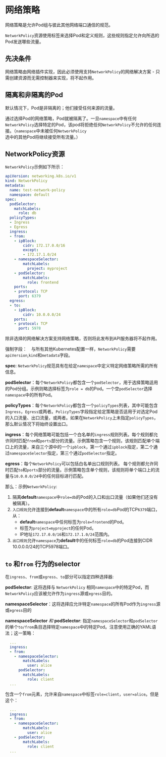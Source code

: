 # 网络策略

网络策略是允许Pod组与彼此其他网络端口通信的规范。

`NetworkPolicy`资源使用标签来选择Pod和定义规则，这些规则指定允许向所选的Pod发送哪些流量。



## 先决条件

网络策略由网络插件实现，因此必须使用支持`NetworkPolicy`的网络解决方案 - 只需创建资源而无需控制器来实现，将不起作用。

## 隔离和非隔离的Pod



默认情况下，Pod是非隔离的；他们接受任何来源的流量。

通过选择Pod的网络策略，Pod就被隔离了。一旦`namespace`中有任何`NetworkPolicy`选择特定的Pod，该pod将拒绝任何`NetworkPolicy`不允许的任何连接。（`namespace`中未被任何`NetworkPolicy`选中的其他Pod将继续接受所有流量。）

## NetworkPolicy资源

`NetworkPolicy`示例如下所示：

```yaml
apiVersion: networking.k8s.io/v1
kind: NetworkPolicy
metadata:
  name: test-network-policy
  namespace: default
spec:
  podSelector:
    matchLabels:
      role: db
  policyTypes:
  - Ingress
  - Egress
  ingress:
  - from:
    - ipBlock:
        cidr: 172.17.0.0/16
        except:
        - 172.17.1.0/24
    - namespaceSelector:
        matchLabels:
          project: myproject
    - podSelector:
        matchLabels:
          role: frontend
    ports:
    - protocol: TCP
      port: 6379
  egress:
  - to:
    - ipBlock:
        cidr: 10.0.0.0/24
    ports:
    - protocol: TCP
      port: 5978
```

除非选择的网络解决方案支持网络策略，否则将此发布到API服务器将不起作用。

强制字段：　与所有其他Kubernetes配置一样，`NetworkPolicy`需要`apiVersion`,`kind`和`metadata`字段。

**spec**: `NetworkPolicy`规范具有在给定`namespace`中定义特定网络策略所需的所有信息。

**podSelector**：每个`NetworkPolicy`都包含一个`podSelector`，用于选择策略适用的Pod分组。示例则略选择标签为`role = db`的Pod。一个空`podSelector`选择`namespace`中的所有Pod。

**policyTypes**：每个`NetworkPolicy`都包含一个`policyTypes`列表，其中可能包含`Ingress`，`Egress`或两者。`PolicyTypes`字段指定给定策略是否适用于对选定Pod的入口流量、出口流量，或两者。如果在`NetworkPolicy`上未指定`policyTypes`，那么默认情况下将始终设置出口。

**ingress**：每个网络策略可能包括一个白名单的`ingress`规则列表。每个规则都允许同时匹配`from`和`ports`部分的流量。示例策略包含一个规则，该规则匹配单个端口上的流量，来自三个源中的一个`ipblock`，第一个通过`ipblock`指定，第二个通过`namespaceSelector`指定，第三个通过`podSelector`指定。

**egress**：每个`NetworkPolicy`可以包括白名单出口规则列表。 每个规则都允许同时匹配`to`和`ports`部分的流量。示例策略包含单个规则，该规则将单个端口上的流量与`10.0.0.0/24`中的任何目标进行匹配。

那么：示例`NetworkPolicy`:

1. 隔离**default**`namespace`中`role=db`的Pod的入口和出口流量（如果他们还没有被隔离）。
2. `入口规则`允许连接到**default**`namespace`中的所有`role=db`Pod的TCP`6379`端口，从：
   - **default**`namespace`中任何标签为`role=frontend`的Pod。
   - 标签为`project=myproject`的任何Pod。
   - IP地址`172.17.0.0/16`和`172.17.1.0/24`范围内。
3. `出口规则`允许`namespace`为**default**中的任何标签`role=db`的Pod连接到CIDR 10.0.0.0/24的TCP5978端口。



##  `to` 和`from` 行为的selector

在`ingress`、`from`或`egress`、`to`部分可以指定四种选择器:

**podSelector**: 这将选择与 `NetworkPolicy` 相同`namespace`中的特定Pod，而`NetworkPolicy`应该被允许作为`ingress`源或`egress`目的。

**namespaceSelector**：这将选择应允许特定`namespace`的所有Pod作为`ingress`源或`egress`目的

**namespaceSelector** *和* **podSelector**: 指定`namespaceSelector`和`podSelector`的单个`to/from`条目选择特定`namespace`中的特定Pod。注意使用正确的YAML语法；这一策略：

```yaml
  ...
  ingress:
  - from:
    - namespaceSelector:
        matchLabels:
          user: alice
      podSelector:
        matchLabels:
          role: client
  ...
```

包含一个`from`元素，允许来自`namespace`中标签`role=client`，`user=alice`。但是这个：

```yaml
  ...
  ingress:
  - from:
    - namespaceSelector:
        matchLabels:
          user: alice
    - podSelector:
        matchLabels:
          role: client
  ...
```

